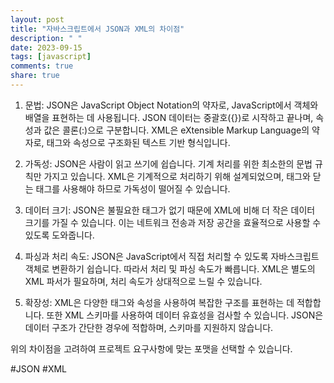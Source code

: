 ```yaml
---
layout: post
title: "자바스크립트에서 JSON과 XML의 차이점"
description: " "
date: 2023-09-15
tags: [javascript]
comments: true
share: true
---
```


1. 문법: JSON은 JavaScript Object Notation의 약자로, JavaScript에서 객체와 배열을 표현하는 데 사용됩니다. JSON 데이터는 중괄호({})로 시작하고 끝나며, 속성과 값은 콜론(:)으로 구분합니다. XML은 eXtensible Markup Language의 약자로, 태그와 속성으로 구조화된 텍스트 기반 형식입니다.

2. 가독성: JSON은 사람이 읽고 쓰기에 쉽습니다. 기계 처리를 위한 최소한의 문법 규칙만 가지고 있습니다. XML은 기계적으로 처리하기 위해 설계되었으며, 태그와 닫는 태그를 사용해야 하므로 가독성이 떨어질 수 있습니다.

3. 데이터 크기: JSON은 불필요한 태그가 없기 때문에 XML에 비해 더 작은 데이터 크기를 가질 수 있습니다. 이는 네트워크 전송과 저장 공간을 효율적으로 사용할 수 있도록 도와줍니다.

4. 파싱과 처리 속도: JSON은 JavaScript에서 직접 처리할 수 있도록 자바스크립트 객체로 변환하기 쉽습니다. 따라서 처리 및 파싱 속도가 빠릅니다. XML은 별도의 XML 파서가 필요하며, 처리 속도가 상대적으로 느릴 수 있습니다.

5. 확장성: XML은 다양한 태그와 속성을 사용하여 복잡한 구조를 표현하는 데 적합합니다. 또한 XML 스키마를 사용하여 데이터 유효성을 검사할 수 있습니다. JSON은 데이터 구조가 간단한 경우에 적합하며, 스키마를 지원하지 않습니다.

위의 차이점을 고려하여 프로젝트 요구사항에 맞는 포맷을 선택할 수 있습니다.

#JSON #XML